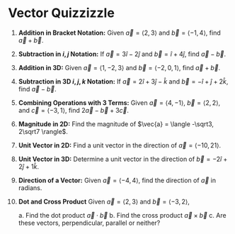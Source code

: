 # Vector Quizzizzle


1. **Addition in Bracket Notation:** Given $\vec{a} = \langle 2, 3 \rangle$ and $\vec{b} = \langle -1, 4 \rangle$, find $\vec{a} + \vec{b}$.
2. **Subtraction in $i, j$ Notation:** If $\vec{a} = 3\hat{i} - 2\hat{j}$ and $\vec{b} = \hat{i} + 4\hat{j}$, find $\vec{a} - \vec{b}$.
3. **Addition in 3D:** Given $\vec{a} = \langle 1, -2, 3 \rangle$ and $\vec{b} = \langle -2, 0, 1 \rangle$, find $\vec{a} + \vec{b}$.
4. **Subtraction in 3D $i, j, k$ Notation:** If $\vec{a} = 2\hat{i} + 3\hat{j} - \hat{k}$ and $\vec{b} = -\hat{i} + \hat{j} + 2\hat{k}$, find $\vec{a} - \vec{b}$.
5. **Combining Operations with 3 Terms:** Given $\vec{a} = \langle 4, -1 \rangle$, $\vec{b} = \langle 2, 2 \rangle$, and $\vec{c} = \langle -3, 1 \rangle$, find $2\vec{a} - \vec{b} + 3\vec{c}$.
6. **Magnitude in 2D:** Find the magnitude of $\vec{a} = \langle -\sqrt3, 2\sqrt7 \rangle$.
7. **Unit Vector in 2D:** Find a unit vector in the direction of $\vec{a} = \langle -10, 21 \rangle$.
8.  **Unit Vector in 3D:** Determine a unit vector in the direction of $\vec{b} = -2\hat{i} + 2\hat{j} + 1\hat{k}$.
9.  **Direction of a Vector:** Given $\vec{a} = \langle -4, 4 \rangle$, find the direction of $\vec{a}$ in radians.
10. **Dot and Cross Product** Given $\vec{a} = \langle 2, 3 \rangle$ and $\vec{b} = \langle -3, 2 \rangle$,

    a.  Find the dot product $\vec{a} \cdot \vec{b}$
    b.  Find the cross product $\vec{a} \times \vec{b}$
    c.  Are these vectors, perpendicular, parallel or neither?